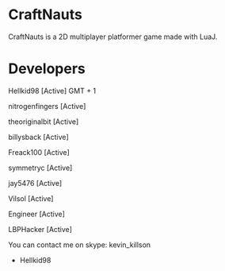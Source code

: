 CraftNauts
==========

CraftNauts is a 2D multiplayer platformer game made with LuaJ.

Developers
========================
Hellkid98       [Active] GMT + 1

nitrogenfingers [Active]

theoriginalbit  [Active]

billysback      [Active]

Freack100       [Active]

symmetryc       [Active]

jay5476         [Active]

Vilsol          [Active]

Engineer        [Active]

LBPHacker       [Active]


You can contact me on skype: kevin_killson

- Hellkid98
